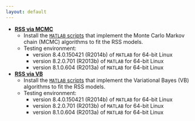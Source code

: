```yaml
---
layout: default
---
```


* [**RSS via MCMC**](RSS-via-MCMC)
  - Install the [`MATLAB` scripts](https://github.com/stephenslab/rss/tree/master/src) that implement the Monte Carlo Markov chain (MCMC) algorithms to fit the RSS models.
  - Testing environment: 
    - version 8.4.0.150421 (R2014b) of `MATLAB` for 64-bit Linux
    - version 8.2.0.701 (R2013b) of `MATLAB` for 64-bit Linux
    - version 8.1.0.604 (R2013a) of `MATLAB` for 64-bit Linux  
* [**RSS via VB**](RSS-via-VB)
  - Install the [`MATLAB` scripts](https://github.com/stephenslab/rss/tree/master/src_vb) that implement the Variational Bayes (VB) algorithms to fit the RSS models.
  - Testing environment:
    - version 8.4.0.150421 (R2014b) of `MATLAB` for 64-bit Linux
    - version 8.2.0.701 (R2013b) of `MATLAB` for 64-bit Linux
    - version 8.1.0.604 (R2013a) of `MATLAB` for 64-bit Linux   
 

